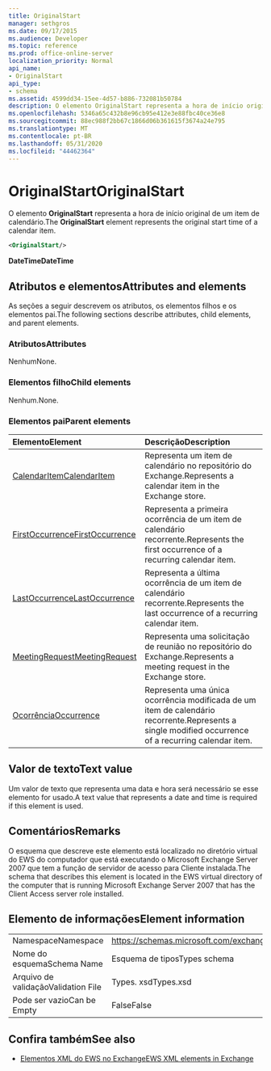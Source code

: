 ```yaml
---
title: OriginalStart
manager: sethgros
ms.date: 09/17/2015
ms.audience: Developer
ms.topic: reference
ms.prod: office-online-server
localization_priority: Normal
api_name:
- OriginalStart
api_type:
- schema
ms.assetid: 4599dd34-15ee-4d57-b886-732081b50784
description: O elemento OriginalStart representa a hora de início original de um item de calendário.
ms.openlocfilehash: 5346a65c432b8e96cb95e412e3e88fbc40ce36e8
ms.sourcegitcommit: 88ec988f2bb67c1866d06b361615f3674a24e795
ms.translationtype: MT
ms.contentlocale: pt-BR
ms.lasthandoff: 05/31/2020
ms.locfileid: "44462364"
---
```

# <a name="originalstart"></a><span data-ttu-id="d3112-103">OriginalStart</span><span class="sxs-lookup"><span data-stu-id="d3112-103">OriginalStart</span></span>

<span data-ttu-id="d3112-104">O elemento **OriginalStart** representa a hora de início original de um item de calendário.</span><span class="sxs-lookup"><span data-stu-id="d3112-104">The **OriginalStart** element represents the original start time of a calendar item.</span></span> 
  
```xml
<OriginalStart/>
```

 <span data-ttu-id="d3112-105">**DateTime**</span><span class="sxs-lookup"><span data-stu-id="d3112-105">**DateTime**</span></span>
## <a name="attributes-and-elements"></a><span data-ttu-id="d3112-106">Atributos e elementos</span><span class="sxs-lookup"><span data-stu-id="d3112-106">Attributes and elements</span></span>

<span data-ttu-id="d3112-107">As seções a seguir descrevem os atributos, os elementos filhos e os elementos pai.</span><span class="sxs-lookup"><span data-stu-id="d3112-107">The following sections describe attributes, child elements, and parent elements.</span></span>
  
### <a name="attributes"></a><span data-ttu-id="d3112-108">Atributos</span><span class="sxs-lookup"><span data-stu-id="d3112-108">Attributes</span></span>

<span data-ttu-id="d3112-109">Nenhum</span><span class="sxs-lookup"><span data-stu-id="d3112-109">None.</span></span>
  
### <a name="child-elements"></a><span data-ttu-id="d3112-110">Elementos filho</span><span class="sxs-lookup"><span data-stu-id="d3112-110">Child elements</span></span>

<span data-ttu-id="d3112-111">Nenhum.</span><span class="sxs-lookup"><span data-stu-id="d3112-111">None.</span></span>
  
### <a name="parent-elements"></a><span data-ttu-id="d3112-112">Elementos pai</span><span class="sxs-lookup"><span data-stu-id="d3112-112">Parent elements</span></span>

|<span data-ttu-id="d3112-113">**Elemento**</span><span class="sxs-lookup"><span data-stu-id="d3112-113">**Element**</span></span>|<span data-ttu-id="d3112-114">**Descrição**</span><span class="sxs-lookup"><span data-stu-id="d3112-114">**Description**</span></span>|
|:-----|:-----|
|[<span data-ttu-id="d3112-115">CalendarItem</span><span class="sxs-lookup"><span data-stu-id="d3112-115">CalendarItem</span></span>](calendaritem.md) <br/> |<span data-ttu-id="d3112-116">Representa um item de calendário no repositório do Exchange.</span><span class="sxs-lookup"><span data-stu-id="d3112-116">Represents a calendar item in the Exchange store.</span></span>  <br/> |
|[<span data-ttu-id="d3112-117">FirstOccurrence</span><span class="sxs-lookup"><span data-stu-id="d3112-117">FirstOccurrence</span></span>](firstoccurrence.md) <br/> |<span data-ttu-id="d3112-118">Representa a primeira ocorrência de um item de calendário recorrente.</span><span class="sxs-lookup"><span data-stu-id="d3112-118">Represents the first occurrence of a recurring calendar item.</span></span>  <br/> |
|[<span data-ttu-id="d3112-119">LastOccurrence</span><span class="sxs-lookup"><span data-stu-id="d3112-119">LastOccurrence</span></span>](lastoccurrence.md) <br/> |<span data-ttu-id="d3112-120">Representa a última ocorrência de um item de calendário recorrente.</span><span class="sxs-lookup"><span data-stu-id="d3112-120">Represents the last occurrence of a recurring calendar item.</span></span>  <br/> |
|[<span data-ttu-id="d3112-121">MeetingRequest</span><span class="sxs-lookup"><span data-stu-id="d3112-121">MeetingRequest</span></span>](meetingrequest.md) <br/> |<span data-ttu-id="d3112-122">Representa uma solicitação de reunião no repositório do Exchange.</span><span class="sxs-lookup"><span data-stu-id="d3112-122">Represents a meeting request in the Exchange store.</span></span>  <br/> |
|[<span data-ttu-id="d3112-123">Ocorrência</span><span class="sxs-lookup"><span data-stu-id="d3112-123">Occurrence</span></span>](occurrence.md) <br/> |<span data-ttu-id="d3112-124">Representa uma única ocorrência modificada de um item de calendário recorrente.</span><span class="sxs-lookup"><span data-stu-id="d3112-124">Represents a single modified occurrence of a recurring calendar item.</span></span>  <br/> |
   
## <a name="text-value"></a><span data-ttu-id="d3112-125">Valor de texto</span><span class="sxs-lookup"><span data-stu-id="d3112-125">Text value</span></span>

<span data-ttu-id="d3112-126">Um valor de texto que representa uma data e hora será necessário se esse elemento for usado.</span><span class="sxs-lookup"><span data-stu-id="d3112-126">A text value that represents a date and time is required if this element is used.</span></span>
  
## <a name="remarks"></a><span data-ttu-id="d3112-127">Comentários</span><span class="sxs-lookup"><span data-stu-id="d3112-127">Remarks</span></span>

<span data-ttu-id="d3112-128">O esquema que descreve este elemento está localizado no diretório virtual do EWS do computador que está executando o Microsoft Exchange Server 2007 que tem a função de servidor de acesso para Cliente instalada.</span><span class="sxs-lookup"><span data-stu-id="d3112-128">The schema that describes this element is located in the EWS virtual directory of the computer that is running Microsoft Exchange Server 2007 that has the Client Access server role installed.</span></span>
  
## <a name="element-information"></a><span data-ttu-id="d3112-129">Elemento de informações</span><span class="sxs-lookup"><span data-stu-id="d3112-129">Element information</span></span>

|||
|:-----|:-----|
|<span data-ttu-id="d3112-130">Namespace</span><span class="sxs-lookup"><span data-stu-id="d3112-130">Namespace</span></span>  <br/> |https://schemas.microsoft.com/exchange/services/2006/types  <br/> |
|<span data-ttu-id="d3112-131">Nome do esquema</span><span class="sxs-lookup"><span data-stu-id="d3112-131">Schema Name</span></span>  <br/> |<span data-ttu-id="d3112-132">Esquema de tipos</span><span class="sxs-lookup"><span data-stu-id="d3112-132">Types schema</span></span>  <br/> |
|<span data-ttu-id="d3112-133">Arquivo de validação</span><span class="sxs-lookup"><span data-stu-id="d3112-133">Validation File</span></span>  <br/> |<span data-ttu-id="d3112-134">Types. xsd</span><span class="sxs-lookup"><span data-stu-id="d3112-134">Types.xsd</span></span>  <br/> |
|<span data-ttu-id="d3112-135">Pode ser vazio</span><span class="sxs-lookup"><span data-stu-id="d3112-135">Can be Empty</span></span>  <br/> |<span data-ttu-id="d3112-136">False</span><span class="sxs-lookup"><span data-stu-id="d3112-136">False</span></span>  <br/> |
   
## <a name="see-also"></a><span data-ttu-id="d3112-137">Confira também</span><span class="sxs-lookup"><span data-stu-id="d3112-137">See also</span></span>



- [<span data-ttu-id="d3112-138">Elementos XML do EWS no Exchange</span><span class="sxs-lookup"><span data-stu-id="d3112-138">EWS XML elements in Exchange</span></span>](ews-xml-elements-in-exchange.md)

